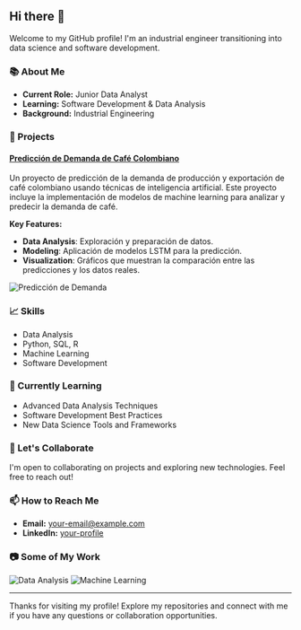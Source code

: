 ## Hi there 👋

Welcome to my GitHub profile! I'm an industrial engineer transitioning into data science and software development.

### 📚 About Me
- **Current Role:** Junior Data Analyst
- **Learning:** Software Development & Data Analysis
- **Background:** Industrial Engineering

### 🚀 Projects
#### [Predicción de Demanda de Café Colombiano](link-to-project)
Un proyecto de predicción de la demanda de producción y exportación de café colombiano usando técnicas de inteligencia artificial. Este proyecto incluye la implementación de modelos de machine learning para analizar y predecir la demanda de café.

**Key Features:**
- **Data Analysis**: Exploración y preparación de datos.
- **Modeling**: Aplicación de modelos LSTM para la predicción.
- **Visualization**: Gráficos que muestran la comparación entre las predicciones y los datos reales.

![Predicción de Demanda](link-to-image) 

### 📈 Skills
- Data Analysis
- Python, SQL, R
- Machine Learning
- Software Development

### 🌱 Currently Learning
- Advanced Data Analysis Techniques
- Software Development Best Practices
- New Data Science Tools and Frameworks

### 🤝 Let's Collaborate
I'm open to collaborating on projects and exploring new technologies. Feel free to reach out!

### 📫 How to Reach Me
- **Email:** [your-email@example.com](mailto:your-email@example.com)
- **LinkedIn:** [your-profile](https://www.linkedin.com/in/your-profile)

### 📷 Some of My Work
![Data Analysis](link-to-image)
![Machine Learning](link-to-image)

---

Thanks for visiting my profile! Explore my repositories and connect with me if you have any questions or collaboration opportunities.


